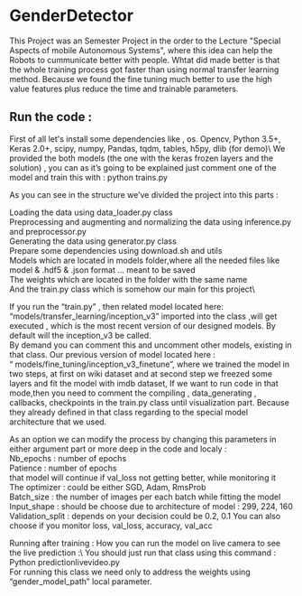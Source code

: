 # GenderDetector
This Project was an Semester Project in the order to the Lecture "Special Aspects of mobile Autonomous Systems", where this idea can help the Robots to cummunicate better with people. Whtat did made better is that the whole training process got faster than using normal transfer learning method. Because we found the fine tuning much better to use the high value features plus reduce the time and trainable parameters.

## Run the code :
First of all let's install some dependencies like , os. Opencv, Python 3.5+, Keras 2.0+, scipy, numpy, Pandas, tqdm, tables, h5py, dlib (for demo)\\
We provided the both models (the one with the keras frozen layers and the solution) , you can as it’s going to be explained just comment one of the model and train this with : python trains.py

As you can see in the structure we’ve divided the project into this parts :

Loading the data using data_loader.py class\
Preprocessing and augmenting and normalizing the data using inference.py and preprocessor.py\
Generating the data using generator.py class\
Prepare some dependencies using download.sh and utils\
Models which are located in models folder,where all the needed files like model & .hdf5 & .json format … meant to be saved\
The weights which are located in the folder with the same name\
And the train.py class which is somehow our main for this project\\

If you run the “train.py” , then related model located here: “models/transfer_learning/inception_v3” imported into the class ,will get executed , which is the most recent version of our designed models. By default will the inception_v3 be called.\
By demand you can comment this and uncomment other models, existing in that class. Our previous version of model located here :\
“ models/fine_tuning/inception_v3_finetune”, where we trained the model in two steps, at first on wiki dataset and at second step we freezed some layers and fit the model with imdb dataset, If we want to run code in that mode,then you need to comment the compiling , data_generating , callbacks, checkpoints in the train.py class until visualization part. Because they already defined in that class regarding to the special model architecture that we used.

As an option we can modify the process by changing this parameters in either argument part or more deep in the code and localy :\
Nb_epochs : number of epochs\
Patience : number of epochs\
that model will continue if val_loss not getting better, while monitoring it\
The optimizer : could be either SGD, Adam, RmsProb\
Batch_size : the number of images per each batch while fitting the model\
Input_shape : should be choose due to architecture of model : 299, 224, 160\
Validation_split : depends on your decision could be 0.2, 0.1 You can also choose if you monitor loss, val_loss, accuracy, val_acc

Running after training : How you can run the model on live camera to see the live prediction :\ 
You should just run that class using this command : Python predictionlivevideo.py\
For running this class we need only to address the weights using “gender_model_path” local parameter.
